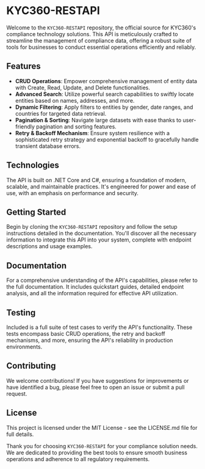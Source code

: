 # KYC360-RESTAPI

Welcome to the `KYC360-RESTAPI` repository, the official source for KYC360's compliance technology solutions. This API is meticulously crafted to streamline the management of compliance data, offering a robust suite of tools for businesses to conduct essential operations efficiently and reliably.

## Features

- **CRUD Operations**: Empower comprehensive management of entity data with Create, Read, Update, and Delete functionalities.
- **Advanced Search**: Utilize powerful search capabilities to swiftly locate entities based on names, addresses, and more.
- **Dynamic Filtering**: Apply filters to entities by gender, date ranges, and countries for targeted data retrieval.
- **Pagination & Sorting**: Navigate large datasets with ease thanks to user-friendly pagination and sorting features.
- **Retry & Backoff Mechanism**: Ensure system resilience with a sophisticated retry strategy and exponential backoff to gracefully handle transient database errors.

## Technologies

The API is built on .NET Core and C#, ensuring a foundation of modern, scalable, and maintainable practices. It's engineered for power and ease of use, with an emphasis on performance and security.

## Getting Started

Begin by cloning the `KYC360-RESTAPI` repository and follow the setup instructions detailed in the documentation. You'll discover all the necessary information to integrate this API into your system, complete with endpoint descriptions and usage examples.

## Documentation

For a comprehensive understanding of the API's capabilities, please refer to the full documentation. It includes quickstart guides, detailed endpoint analysis, and all the information required for effective API utilization.

## Testing

Included is a full suite of test cases to verify the API's functionality. These tests encompass basic CRUD operations, the retry and backoff mechanisms, and more, ensuring the API's reliability in production environments.

## Contributing

We welcome contributions! If you have suggestions for improvements or have identified a bug, please feel free to open an issue or submit a pull request.

## License

This project is licensed under the MIT License - see the LICENSE.md file for full details.

Thank you for choosing `KYC360-RESTAPI` for your compliance solution needs. We are dedicated to providing the best tools to ensure smooth business operations and adherence to all regulatory requirements.
